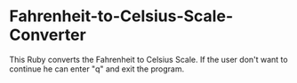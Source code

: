 # Fahrenheit-to-Celsius-Scale-Converter
This Ruby converts the Fahrenheit to Celsius Scale. If the user don't want to continue he can enter "q" and exit the program.
